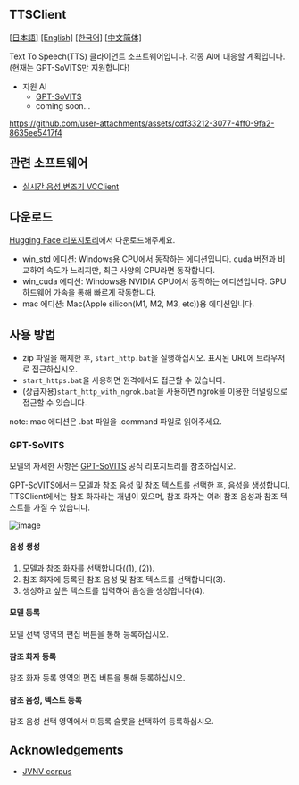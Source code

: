 TTSClient
---
  [[日本語]](./README.md) [[English]](./README_en.md) [[한국어]](./README_ko.md) [[中文简体]](./README_cn.md)

Text To Speech(TTS) 클라이언트 소프트웨어입니다.
각종 AI에 대응할 계획입니다. (현재는 GPT-SoVITS만 지원합니다)

- 지원 AI
  - [GPT-SoVITS](https://github.com/RVC-Boss/GPT-SoVITS)
  - coming soon...

https://github.com/user-attachments/assets/cdf33212-3077-4ff0-9fa2-8635ee5417f4


## 관련 소프트웨어
- [실시간 음성 변조기 VCClient](https://github.com/w-okada/voice-changer)

## 다운로드
[Hugging Face 리포지토리](https://huggingface.co/wok000/ttsclient000/tree/main)에서 다운로드해주세요.

- win_std 에디션: Windows용 CPU에서 동작하는 에디션입니다. cuda 버전과 비교하여 속도가 느리지만, 최근 사양의 CPU라면 동작합니다.
- win_cuda 에디션: Windows용 NVIDIA GPU에서 동작하는 에디션입니다. GPU 하드웨어 가속을 통해 빠르게 작동합니다.
- mac 에디션: Mac(Apple silicon(M1, M2, M3, etc))용 에디션입니다.

## 사용 방법
- zip 파일을 해제한 후, `start_http.bat`을 실행하십시오. 표시된 URL에 브라우저로 접근하십시오.
- `start_https.bat`을 사용하면 원격에서도 접근할 수 있습니다.
- (상급자용)`start_http_with_ngrok.bat`을 사용하면 ngrok을 이용한 터널링으로 접근할 수 있습니다.

note: mac 에디션은 .bat 파일을 .command 파일로 읽어주세요.

### GPT-SoVITS

모델의 자세한 사항은 [GPT-SoVITS](https://github.com/RVC-Boss/GPT-SoVITS) 공식 리포지토리를 참조하십시오.

GPT-SoVITS에서는 모델과 참조 음성 및 참조 텍스트를 선택한 후, 음성을 생성합니다. TTSClient에서는 참조 화자라는 개념이 있으며, 참조 화자는 여러 참조 음성과 참조 텍스트를 가질 수 있습니다.

![image](https://github.com/user-attachments/assets/032a65ed-b9d5-4f8a-8efe-73bd10b66593)

#### 음성 생성

1. 모델과 참조 화자를 선택합니다((1), (2)).
2. 참조 화자에 등록된 참조 음성 및 참조 텍스트를 선택합니다(3).
3. 생성하고 싶은 텍스트를 입력하여 음성을 생성합니다(4).

#### 모델 등록

모델 선택 영역의 편집 버튼을 통해 등록하십시오.

#### 참조 화자 등록

참조 화자 등록 영역의 편집 버튼을 통해 등록하십시오.

#### 참조 음성, 텍스트 등록

참조 음성 선택 영역에서 미등록 슬롯을 선택하여 등록하십시오.

## Acknowledgements
- [JVNV corpus](https://sites.google.com/site/shinnosuketakamichi/research-topics/jvnv_corpus)